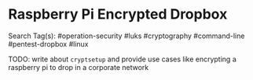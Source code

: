 # Raspberry Pi Encrypted Dropbox

Search Tag(s): #operation-security #luks #cryptography #command-line #pentest-dropbox #linux

TODO: write about `cryptsetup` and provide use cases like encrypting a raspberry pi to drop in a corporate network